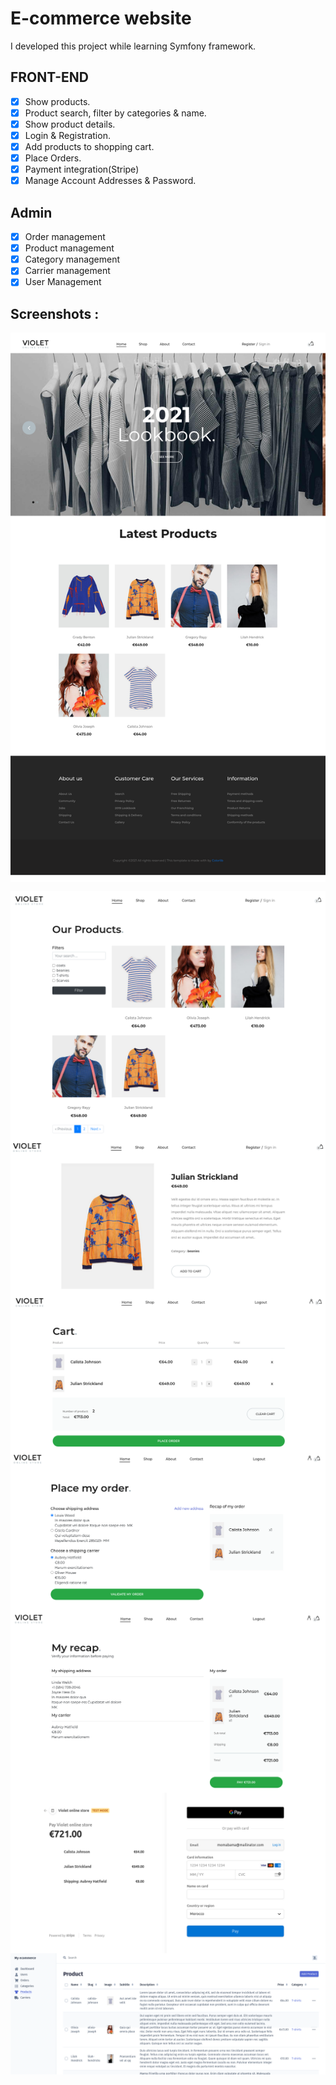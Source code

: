 # E-commerce website
I developed this project while learning Symfony framework.

## FRONT-END 
* [x] Show products.
* [x] Product search, filter by categories & name.
* [x] Show product details. 
* [x] Login & Registration.
* [x] Add products to shopping cart. 
* [x] Place Orders. 
* [x] Payment integration(Stripe) 
* [x] Manage Account Addresses & Password.

## Admin
* [x] Order management
* [x] Product management
* [x] Category management
* [x] Carrier management
* [x] User Management

## Screenshots :
<img align="center" src="./screenshots/home.png" /><br/>

<img align="center" src="./screenshots/FireShot Capture 006 - Out Products - 127.0.0.1.png" />
</br>
<img align="center" src="./screenshots/product-details.png" />
</br>
<img align="center" src="./screenshots/cart.png" />
</br>
<img align="center" src="./screenshots/place order.png" />
</br>
<img align="center" src="./screenshots/recap.png" />
</br>
<img align="center" src="./screenshots/payment.png" />
</br>
<img align="center" src="./screenshots/admin_products.png" />
</br>
